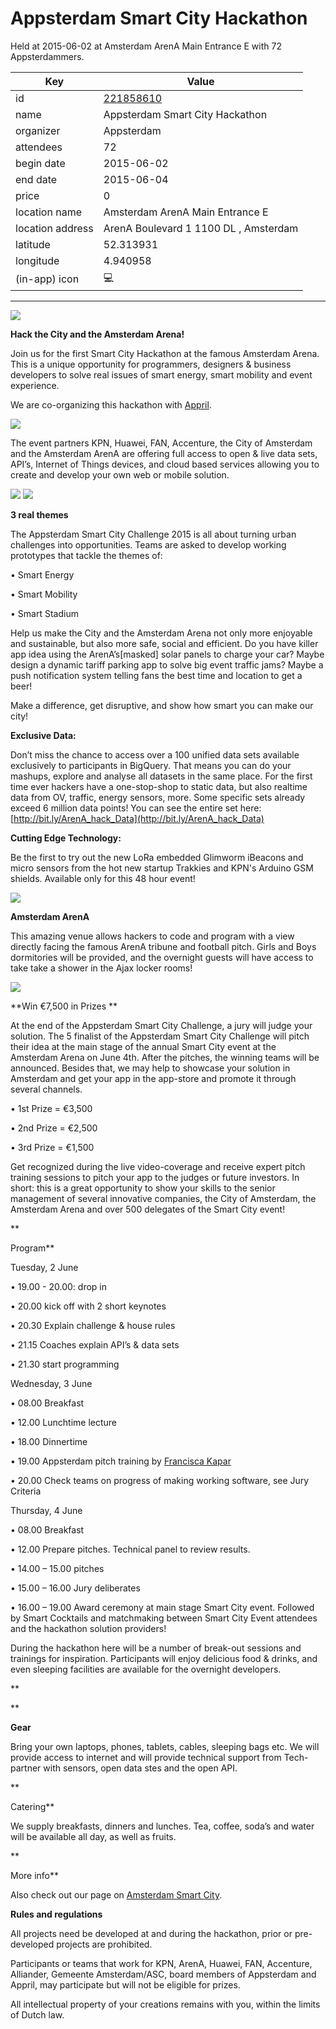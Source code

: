 # Appsterdam Smart City Hackathon
Held at 2015-06-02 at Amsterdam ArenA Main Entrance E with 72 Appsterdammers.
        
|Key|Value
|---|---|
|id|[221858610](https://www.meetup.com/appsterdam/events/221858610/)|
|name|Appsterdam Smart City Hackathon|
|organizer|Appsterdam|
|attendees|72|
|begin date|2015-06-02|
|end date|2015-06-04|
|price|0|
|location name|Amsterdam ArenA Main Entrance E|
|location address|ArenA Boulevard 1 1100 DL , Amsterdam|
|latitude|52.313931|
|longitude|4.940958|
|(in-app) icon|💻|

---

<img src="http://photos4.meetupstatic.com/photos/event/5/6/a/f/600_437962191.jpeg" />

**Hack the City and the Amsterdam Arena!**

Join us for the first Smart City Hackathon at the famous Amsterdam Arena. This is a unique opportunity for programmers, designers & business developers to solve real issues of smart energy, smart mobility and event experience.

We are co-organizing this hackathon with [Appril](http://apprilfestival.com/).

<img src="http://photos4.meetupstatic.com/photos/event/7/4/3/e/600_436589758.jpeg" />

The event partners KPN, Huawei, FAN, Accenture, the City of Amsterdam and the Amsterdam ArenA are offering full access to open & live data sets, API’s, Internet of Things devices, and cloud based services allowing you to create and develop your own web or mobile solution. 

<img src="http://photos3.meetupstatic.com/photos/event/5/5/d/0/600_437961968.jpeg" />

<img src="http://photos2.meetupstatic.com/photos/event/3/d/a/b/600_436395787.jpeg" />

**3 real themes**

The Appsterdam Smart City Challenge 2015 is all about turning urban challenges into opportunities. Teams are asked to develop working prototypes that tackle the themes of:

• Smart Energy

• Smart Mobility

• Smart Stadium

Help us make the City and the Amsterdam Arena not only more enjoyable and sustainable, but also more safe, social and efficient. Do you have killer app idea using the ArenA’s[masked] solar panels to charge your car? Maybe design a dynamic tariff parking app to solve big event traffic jams? Maybe a push notification system telling fans the best time and location to get a beer! 

Make a difference, get disruptive, and show how smart you can make our city!

**Exclusive Data:**

Don’t miss the chance to access over a 100 unified data sets available exclusively to participants in BigQuery. That means you can do your mashups, explore and analyse all datasets in the same place. For the first time ever hackers have a one-stop-shop to static data, but also realtime data from OV, traffic, energy sensors, more. Some specific sets already exceed 6 million data points! You can see the entire set here: [http://bit.ly/ArenA_hack_Data](http://bit.ly/ArenA_hack_Data)

**Cutting Edge Technology:**

Be the first to try out the new LoRa embedded Glimworm iBeacons and micro sensors from the hot new startup Trakkies and KPN's Arduino GSM shields. Available only for this 48 hour event!

<img src="http://photos4.meetupstatic.com/photos/event/5/6/d/c/600_437962236.jpeg" />

**Amsterdam ArenA**

This amazing venue allows hackers to code and program with a view directly facing the famous ArenA tribune and football pitch. Girls and Boys dormitories will be provided, and the overnight guests will have access to take take a shower in the Ajax locker rooms!

<img src="http://photos3.meetupstatic.com/photos/event/3/d/c/f/600_436395823.jpeg" />

**Win €7,500 in Prizes **

At the end of the Appsterdam Smart City Challenge, a jury will judge your solution. The 5 finalist of the Appsterdam Smart City Challenge will pitch their idea at the main stage of the annual Smart City event at the Amsterdam Arena on June 4th. After the pitches, the winning teams will be announced. Besides that, we may help to showcase your solution in Amsterdam and get your app in the app-store and promote it through several channels.

• 1st Prize = €3,500

• 2nd Prize = €2,500

• 3rd Prize = €1,500

Get recognized during the live video-coverage and receive expert pitch training sessions to pitch your app to the judges or future investors. In short: this is a great opportunity to show your skills to the senior management of several innovative companies, the City of Amsterdam, the Amsterdam Arena and over 500 delegates of the Smart City event!

**

Program**

Tuesday, 2 June

• 19.00 - 20.00: drop in

• 20.00 kick off with 2 short keynotes 

• 20.30 Explain challenge & house rules

• 21.15 Coaches explain API’s & data sets

• 21.30 start programming

Wednesday, 3 June

• 08.00 Breakfast

• 12.00 Lunchtime lecture

• 18.00 Dinnertime

• 19.00 Appsterdam pitch training by [Francisca Kapar](https://twitter.com/FranciscaKapar)

• 20.00 Check teams on progress of making working software, see Jury Criteria

Thursday, 4 June

• 08.00 Breakfast

• 12.00 Prepare pitches. Technical panel to review results. 

• 14.00 – 15.00 pitches

• 15.00 – 16.00 Jury deliberates

• 16.00 – 19.00 Award ceremony at main stage Smart City event. Followed by Smart Cocktails and matchmaking between Smart City Event attendees and the hackathon solution providers!

During the hackathon here will be a number of break-out sessions and trainings for inspiration. Participants will enjoy delicious food & drinks, and even sleeping facilities are available for the overnight developers. 

**

**

**Gear**

Bring your own laptops, phones, tablets, cables, sleeping bags etc. We will provide access to internet and will provide technical support from Tech-partner with sensors, open data stes and the open API.

**

Catering**

We supply breakfasts, dinners and lunches. Tea, coffee, soda’s and water will be available all day, as well as fruits. 

**

More info**

Also check out our page on [Amsterdam Smart City](http://amsterdamsmartcity.com/hackathon/).

**Rules and regulations**

All projects need be developed at and during the hackathon, prior or pre-developed projects are prohibited. 

Participants or teams that work for KPN, ArenA, Huawei, FAN, Accenture, Alliander, Gemeente Amsterdam/ASC, board members of Appsterdam and Appril, may participate but will not be eligible for prizes.

All intellectual property of your creations remains with you, within the limits of Dutch law.



